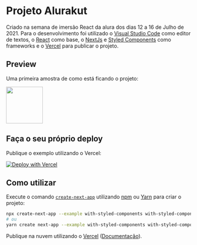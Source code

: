 # Projeto Alurakut

Criado na semana de imersão React da alura dos dias 12 a 16 de Julho de 2021. Para o desenvolvimento foi utilizado o [Visual Studio Code](https://code.visualstudio.com/) como editor de textos, o [React](https://reactjs.org/) como base, o [NextJs](https://nextjs.org/) e [Styled Components](https://styled-components.com/) como frameworks e o [Vercel](https://vercel.com) para publicar o projeto.

## Preview

Uma primeira amostra de como está ficando o projeto: 

[<img src="https://alurakut.vercel.app/logo.svg" width="100">](https://alurakut-eduardoranzzani.vercel.app/)


## Faça o seu próprio deploy

Publique o exemplo utilizando o Vercel:

[![Deploy with Vercel](https://vercel.com/button)](https://vercel.com/new/git/external?repository-url=https://github.com/vercel/next.js/tree/canary/examples/with-styled-components&project-name=with-styled-components&repository-name=with-styled-components)

## Como utilizar

Execute o comando [`create-next-app`](https://github.com/vercel/next.js/tree/canary/packages/create-next-app) utilizando [npm](https://docs.npmjs.com/cli/init) ou [Yarn](https://yarnpkg.com/lang/en/docs/cli/create/) para criar o projeto:

```bash
npx create-next-app --example with-styled-components with-styled-components-app
# ou
yarn create next-app --example with-styled-components with-styled-components-app
```

Publique na nuvem utilizando o [Vercel](https://vercel.com/new?utm_source=github&utm_medium=readme&utm_campaign=next-example) ([Documentação](https://nextjs.org/docs/deployment)).
